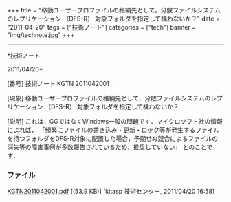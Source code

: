 ﻿+++
title = "移動ユーザープロファイルの格納先として，分散ファイルシステムのレプリケーション （DFS-R） 対象フォルダを指定して構わないか？"
date = "2011-04-20"
tags = ["技術ノート"]
categories = ["tech"]
banner = "img/technote.jpg"
+++

-----------------------------------------------------------------------------------------------------------------------------

*技術ノート

2011/04/20*


[番号]
技術ノート KGTN 2011042001

[現象]
移動ユーザープロファイルの格納先として，分散ファイルシステムのレプリケーション
（DFS-R） 対象フォルダを指定して構わないか？

[説明]
これは，GGではなくWindows一般の問題です．マイクロソフト社の情報によれば，
「頻繁にファイルの書き込み・更新・ロック等が発生するファイルを持つフォルダをDFS-R対象に配置した場合，予期せぬ競合によるファイルの消失等の障害事例が多数報告されているため，推奨していない」
とのことです．


### ファイル

 
 


[KGTN2011042001.pdf](http://techreport.kitasp.net/attachments/download/545/KGTN2011042001.pdf)
 [(53.9 KB)] [kitasp 技術センター, 2011/04/20
16:58]


 


 

